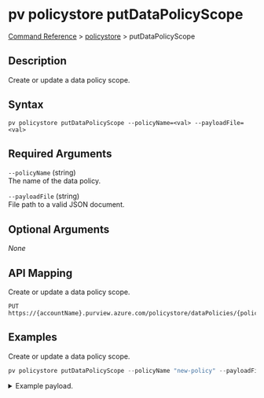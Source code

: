 # pv policystore putDataPolicyScope
[Command Reference](../../../README.md#command-reference) > [policystore](./main.md) > putDataPolicyScope

## Description
Create or update a data policy scope.

## Syntax
```
pv policystore putDataPolicyScope --policyName=<val> --payloadFile=<val>
```

## Required Arguments
`--policyName` (string)  
The name of the data policy.

`--payloadFile` (string)  
File path to a valid JSON document.

## Optional Arguments
*None*

## API Mapping
Create or update a data policy scope.
```
PUT https://{accountName}.purview.azure.com/policystore/dataPolicies/{policyName}/scopes
```

## Examples
Create or update a data policy scope.
```powershell
pv policystore putDataPolicyScope --policyName "new-policy" --payloadFile "/path/to/file.json"
```

<details><summary>Example payload.</summary>
<p>

```json
{
    "properties": {
        "dataSourceScope": "/subscriptions/2c334b6c-e556-40ac-a4c0-c0d1d2e08ca0/resourcegroups/pvdemo-rg-crv3k/providers/microsoft.storage/storageaccounts/pvdemocrv3kadls",
        "dataSourceSubscription": "2c334b6c-e556-40ac-a4c0-c0d1d2e08ca0",
        "datasource": "AzureDataLakeStorage",
        "policyName": "new-policy"
    }
}
```
</p>
</details>